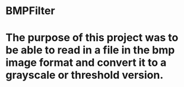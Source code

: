 # BMPFilter
# The purpose of this project was to be able to read in a file in the bmp image format and convert it to a grayscale or threshold version.
